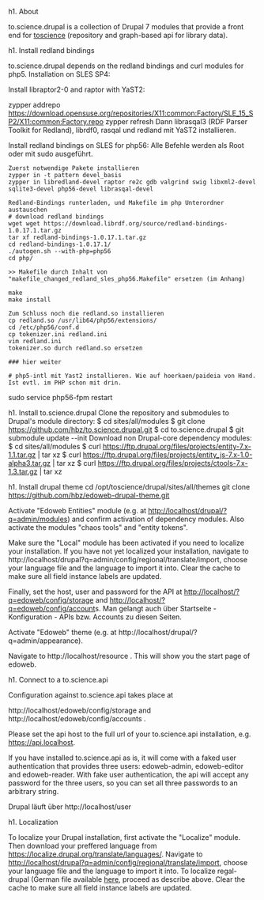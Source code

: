 h1. About

to.science.drupal is a collection of Drupal 7 modules that provide a front end for [toscience](https://github.com/hbz/to.science) (repository and
graph-based api for library data).

h1. Install redland bindings

to.science.drupal depends on the redland bindings and curl modules for php5.
Installation on SLES SP4:

Install libraptor2-0 and raptor with YaST2:

zypper addrepo https://download.opensuse.org/repositories/X11:common:Factory/SLE_15_SP2/X11:common:Factory.repo
zypper refresh
Dann librasqal3 (RDF Parser Toolkit for Redland), librdf0, rasqal und redland mit YaST2 installieren.

Install redland bindings on SLES for php56:
Alle Befehle werden als Root oder mit sudo ausgeführt.

    Zuerst notwendige Pakete installieren
    zypper in -t pattern devel_basis
    zypper in libredland-devel raptor re2c gdb valgrind swig libxml2-devel sqlite3-devel php56-devel librasqal-devel

    Redland-Bindings runterladen, und Makefile im php Unterordner austauschen
    # download redland bindings
    wget wget https://download.librdf.org/source/redland-bindings-1.0.17.1.tar.gz
    tar xf redland-bindings-1.0.17.1.tar.gz
    cd redland-bindings-1.0.17.1/
    ./autogen.sh --with-php=php56
    cd php/
     
    >> Makefile durch Inhalt von "makefile_changed_redland_sles_php56.Makefile" ersetzen (im Anhang)
     
    make
    make install

    Zum Schluss noch die redland.so installieren
    cp redland.so /usr/lib64/php56/extensions/
    cd /etc/php56/conf.d
    cp tokenizer.ini redland.ini
    vim redland.ini
    tokenizer.so durch redland.so ersetzen

    ### hier weiter

    # php5-intl mit Yast2 installieren. Wie auf hoerkaen/paideia von Hand. Ist evtl. im PHP schon mit drin.
sudo service php56-fpm restart

h1. Install to.science.drupal
Clone the repository and submodules to Drupal's module directory:
$ cd sites/all/modules
$ git clone https://github.com/hbz/to.science.drupal.git
$ cd to.science.drupal
$ git submodule update --init
Download non Drupal-core dependency modules:
$ cd sites/all/modules
$ curl https://ftp.drupal.org/files/projects/entity-7.x-1.1.tar.gz | tar xz
$ curl https://ftp.drupal.org/files/projects/entity_js-7.x-1.0-alpha3.tar.gz | tar xz
$ curl https://ftp.drupal.org/files/projects/ctools-7.x-1.3.tar.gz | tar xz

h1. Install drupal theme
cd /opt/toscience/drupal/sites/all/themes
git clone https://github.com/hbz/edoweb-drupal-theme.git

  
 
Activate "Edoweb Entities" module (e.g. at <http://localhost/drupal/?q=admin/modules>) and confirm activation of dependency modules. Also activate the modules "chaos tools" and "entity tokens".


Make sure the "Local" module has been activated if you need to localize your installation. If you have not yet localized your installation, navigate to http://localhost/drupal?q=admin/config/regional/translate/import, choose your language file and the language to import it into.  Clear the cache to make sure all field instance labels are updated.

Finally, set the host, user and password for the API at <http://localhost/?q=edoweb/config/storage>  and <http://localhost/?q=edoweb/config/account>s.  Man gelangt auch über Startseite - Konfiguration - APIs bzw. Accounts zu diesen Seiten.

Activate "Edoweb" theme (e.g. at http://localhost/drupal/?q=admin/appearance).

Navigate to http://localhost/resource . This will show you the start page of edoweb.

h1. Connect to a to.science.api

Configuration against to.science.api takes place at

http://localhost/edoweb/config/storage  and  http://localhost/edoweb/config/accounts .

Please set the api host to the full url of your to.science.api installation, e.g. https://api.localhost.

If you have installed to.science.api as is, it will come with a faked user authentication that provides three users: edoweb-admin, edoweb-editor and edoweb-reader. With fake user authentication, the api will accept any password for the three users, so you can set all three passwords to an arbitrary string.

Drupal läuft über http://localhost/user

h1. Localization

To localize your Drupal installation, first activate the "Localize"
module. Then download your preffered language from
<https://localize.drupal.org/translate/languages/>. Navigate to
<http://localhost/drupal?q=admin/config/regional/translate/import>,
choose your language file and the language to import it into. To
localize regal-drupal (German file available [here](german.po), proceed
as describe above. Clear the cache to make sure all field instance
labels are updated.
